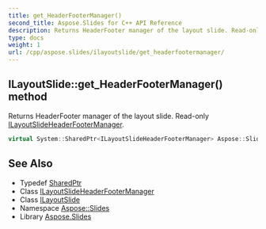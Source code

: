 ```yaml
---
title: get_HeaderFooterManager()
second_title: Aspose.Slides for C++ API Reference
description: Returns HeaderFooter manager of the layout slide. Read-only ILayoutSlideHeaderFooterManager.
type: docs
weight: 1
url: /cpp/aspose.slides/ilayoutslide/get_headerfootermanager/
---
```

## ILayoutSlide::get_HeaderFooterManager() method


Returns HeaderFooter manager of the layout slide. Read-only [ILayoutSlideHeaderFooterManager](../../ilayoutslideheaderfootermanager/).

```cpp
virtual System::SharedPtr<ILayoutSlideHeaderFooterManager> Aspose::Slides::ILayoutSlide::get_HeaderFooterManager()=0
```

## See Also

* Typedef [SharedPtr](../../system/sharedptr/)
* Class [ILayoutSlideHeaderFooterManager](../ilayoutslideheaderfootermanager/)
* Class [ILayoutSlide](./)
* Namespace [Aspose::Slides](../)
* Library [Aspose.Slides](../../)